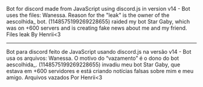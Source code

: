 Bot for discord made from JavaScript using discord.js in version v14 - Bot uses the files: Wanessa.
Reason for the "leak" is the owner of the aescolhida_ bot. (1148575199269228655) raided my bot Star Gaby, which was on +600 servers and is creating fake news about me and my friend.
Files leak By Henrii<3
<br>
<hr>
Bot para discord feito de JavaScript usando discord.js na versão v14 - Bot usa os arquivos: Wanessa.
O motivo do “vazamento” é o dono do bot aescolhida_. (1148575199269228655) invadiu meu bot Star Gaby, que estava em +600 servidores e está criando notícias falsas sobre mim e meu amigo.
Arquivos vazados Por Henrii<3
